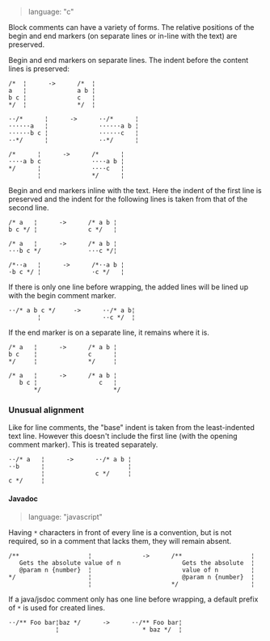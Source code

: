 > language: "c"

Block comments can have a variety of forms. The
relative positions of the begin and end markers (on separate lines or in-line
with the text) are preserved.


Begin and end markers on separate lines. The indent before the content lines is
preserved:

    /*  ¦      ->      /*  ¦
    a   ¦              a b ¦
    b c ¦              c   ¦
    */  ¦              */  ¦

    ··/*      ¦      ->      ··/*      ¦
    ······a   ¦              ······a b ¦
    ······b c ¦              ······c   ¦
    ··*/      ¦              ··*/      ¦

    /*      ¦      ->      /*      ¦
    ····a b c              ····a b ¦
    */      ¦              ····c   ¦
            ¦              */      ¦


Begin and end markers inline with the text. Here the indent of the first line is
preserved and the indent for the following lines is taken from that of the
second line.

    /* a   ¦      ->      /* a b ¦
    b c */ ¦              c */   ¦

    /* a   ¦      ->      /* a b ¦
    ···b c */             ···c */¦

    /*··a   ¦      ->      /*··a b ¦
    ·b c */ ¦              ·c */   ¦

If there is only one line before wrapping, the added lines will be
lined up with the begin comment marker.

    ··/* a b c */     ->      ··/* a b¦
            ¦                 ··c */  ¦

If the end marker is on a separate line, it remains where it is.

    /* a   ¦      ->      /* a b ¦
    b c    ¦              c      ¦
    */     ¦              */     ¦

    /* a   ¦      ->      /* a b ¦
       b c ¦                 c   ¦
           */                    */

### Unusual alignment ###

Like for line comments, the "base" indent is taken from the least-indented text
line. However this doesn't include the first line (with the opening comment
marker). This is treated separately.

    ··/* a   ¦      ->      ··/* a b ¦
    ··b      ¦                       ¦
             ¦              c */     ¦
    c */     ¦


#### Javadoc ####

> language: "javascript"

Having `*` characters in front of every line is a convention, but is not
required, so in a comment that lacks them, they will remain absent.

    /**                   ¦              ->      /**                   ¦
       Gets the absolute value of n                 Gets the absolute  ¦
       @param n {number}  ¦                         value of n         ¦
    */                    ¦                         @param n {number}  ¦
                          ¦                      */                    ¦

If a java/jsdoc comment only has one line before wrapping, a default prefix of
` * ` is used for created lines.

    ··/** Foo bar¦baz */      ->      ··/** Foo bar¦
                 ¦                       * baz */  ¦
